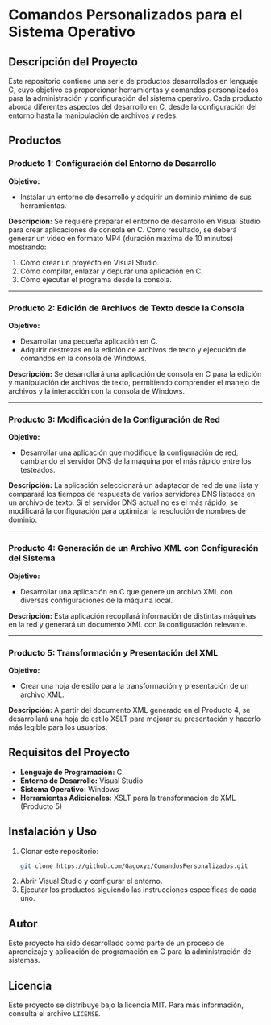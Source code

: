 # Comandos Personalizados para el Sistema Operativo

## Descripción del Proyecto
Este repositorio contiene una serie de productos desarrollados en lenguaje C, cuyo objetivo es proporcionar herramientas y comandos personalizados para la administración y configuración del sistema operativo. Cada producto aborda diferentes aspectos del desarrollo en C, desde la configuración del entorno hasta la manipulación de archivos y redes.

## Productos

### Producto 1: Configuración del Entorno de Desarrollo
**Objetivo:**
- Instalar un entorno de desarrollo y adquirir un dominio mínimo de sus herramientas.

**Descripción:**
Se requiere preparar el entorno de desarrollo en Visual Studio para crear aplicaciones de consola en C. Como resultado, se deberá generar un video en formato MP4 (duración máxima de 10 minutos) mostrando:
1. Cómo crear un proyecto en Visual Studio.
2. Cómo compilar, enlazar y depurar una aplicación en C.
3. Cómo ejecutar el programa desde la consola.

---

### Producto 2: Edición de Archivos de Texto desde la Consola
**Objetivo:**
- Desarrollar una pequeña aplicación en C.
- Adquirir destrezas en la edición de archivos de texto y ejecución de comandos en la consola de Windows.

**Descripción:**
Se desarrollará una aplicación de consola en C para la edición y manipulación de archivos de texto, permitiendo comprender el manejo de archivos y la interacción con la consola de Windows.

---

### Producto 3: Modificación de la Configuración de Red
**Objetivo:**
- Desarrollar una aplicación que modifique la configuración de red, cambiando el servidor DNS de la máquina por el más rápido entre los testeados.

**Descripción:**
La aplicación seleccionará un adaptador de red de una lista y comparará los tiempos de respuesta de varios servidores DNS listados en un archivo de texto. Si el servidor DNS actual no es el más rápido, se modificará la configuración para optimizar la resolución de nombres de dominio.

---

### Producto 4: Generación de un Archivo XML con Configuración del Sistema
**Objetivo:**
- Desarrollar una aplicación en C que genere un archivo XML con diversas configuraciones de la máquina local.

**Descripción:**
Esta aplicación recopilará información de distintas máquinas en la red y generará un documento XML con la configuración relevante.

---

### Producto 5: Transformación y Presentación del XML
**Objetivo:**
- Crear una hoja de estilo para la transformación y presentación de un archivo XML.

**Descripción:**
A partir del documento XML generado en el Producto 4, se desarrollará una hoja de estilo XSLT para mejorar su presentación y hacerlo más legible para los usuarios.

## Requisitos del Proyecto
- **Lenguaje de Programación:** C
- **Entorno de Desarrollo:** Visual Studio
- **Sistema Operativo:** Windows
- **Herramientas Adicionales:** XSLT para la transformación de XML (Producto 5)

## Instalación y Uso
1. Clonar este repositorio:
   ```sh
   git clone https://github.com/Gagoxyz/ComandosPersonalizados.git
   ```
2. Abrir Visual Studio y configurar el entorno.
3. Ejecutar los productos siguiendo las instrucciones específicas de cada uno.

## Autor
Este proyecto ha sido desarrollado como parte de un proceso de aprendizaje y aplicación de programación en C para la administración de sistemas.

## Licencia
Este proyecto se distribuye bajo la licencia MIT. Para más información, consulta el archivo `LICENSE`.

